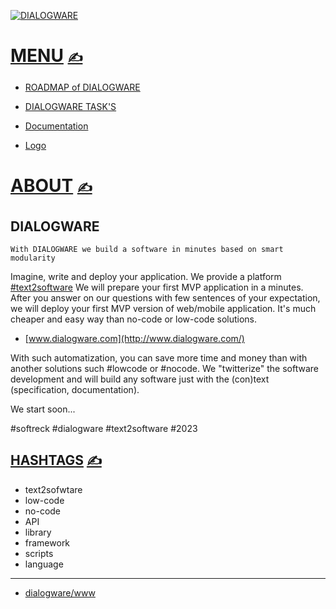 
[![DIALOGWARE](http://logo.dialogware.com/dialogware-2lines.png)](http://www.dialogware.com/)

# [MENU](https://github.com/dialogware/www/blob/main/DOCS/MENU.md)  [<span style='font-size:20px;'>&#x270D;</span>](https://github.com/dialogware/www/edit/main/DOCS/MENU.md)

+ [ROADMAP of DIALOGWARE](https://github.com/orgs/dialogware/projects/2/views/1)

+ [DIALOGWARE TASK'S](https://github.com/orgs/dialogware/projects/1/views/1)

+ [Documentation](http://docs.dialogware.com/)

+ [Logo](http://logo.dialogware.com/)



# [ABOUT](https://github.com/dialogware/www/blob/main/DOCS/ABOUT.md) [<span style='font-size:20px;'>&#x270D;</span>](https://github.com/dialogware/www/edit/main/DOCS/ABOUT.md)

## DIALOGWARE

    With DIALOGWARE we build a software in minutes based on smart modularity

Imagine, write and deploy your application.
We provide a platform [#text2software](https://www.text2software.com/)
We will prepare your first MVP application in a minutes.
After you answer on our questions with few sentences of your expectation, we will deploy your first MVP version of web/mobile application.
It's much cheaper and easy way than no-code or low-code solutions.

+ [www.dialogware.com](http://www.dialogware.com/)

With such automatization, you can save more time and money than with another solutions such #lowcode or #nocode.
We "twitterize" the software development and will build any software just with the (con)text (specification, documentation).



We start soon...

#softreck #dialogware #text2software #2023


## [HASHTAGS](https://github.com/dialogware/www/blob/main/DOCS/TAGS.md) [<span style='font-size:20px;'>&#x270D;</span>](https://github.com/dialogware/www/edit/main/DOCS/TAGS.md)

+ text2sofwtare
+ low-code 
+ no-code
+ API
+ library
+ framework 
+ scripts
+ language


---

+ [dialogware/www](https://github.com/dialogware/www)
